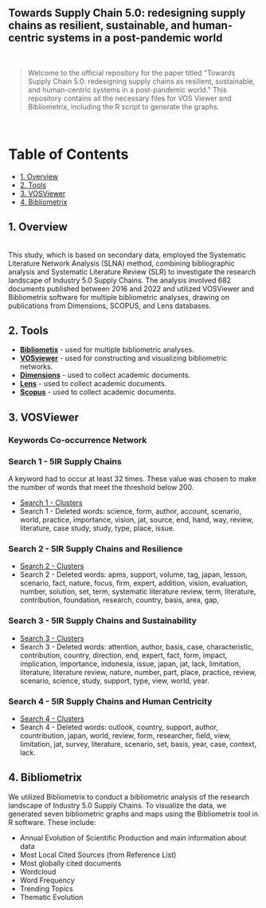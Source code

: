 
 
<h2>Towards Supply Chain 5.0: redesigning supply chains as resilient, sustainable, and human-centric systems in a post-pandemic world </h2>

 
 <br> 
 
 
>Welcome to the official repository for the paper titled "Towards Supply Chain 5.0: redesigning supply chains as resilient, sustainable, and human-centric systems in a post-pandemic world." This repository contains all the necessary files for VOS Viewer and Bibliometrix, including the R script to generate the graphs. 

 <br> 
 
<h1>Table of Contents</h1>
 
<!-- TOC -->
- [1. Overview](#1-overview)
- [2. Tools](#2-project-files)
- [3. VOSViewer](#3-vosviewer)
- [4. Bibliometrix](#4-bibliometrix) 
   
<!-- /TOC -->
 
## 1. Overview 
 <br> 
This study, which is based on secondary data, employed the Systematic Literature Network Analysis (SLNA) method, combining bibliographic analysis and Systematic Literature Review (SLR) to investigate the research landscape of Industry 5.0 Supply Chains. The analysis involved 682 documents published between 2016 and 2022 and utilized VOSViewer and Bibliometrix software for multiple bibliometric analyses, drawing on publications from Dimensions, SCOPUS, and Lens databases. 
<br>  

## 2. Tools 

* [**Bibliometix**](https://www.bibliometrix.org/home/) - used for multiple bibliometric analyses.
* [**VOSviewer**](https://www.vosviewer.com/) - used for constructing and visualizing bibliometric networks.
* [**Dimensions**](https://app.dimensions.ai) - used to collect academic documents. 
* [**Lens**](https://www.lens.org/) - used to collect academic documents. 
* [**Scopus**](https://www.scopus.com/) - used to collect academic documents. 

 
## 3. VOSViewer 

### Keywords Co-occurrence Network

### Search 1 - 5IR Supply Chains
  
A keyword had to occur at least 32 times. These value was chosen to make the number of words that meet the threshold below 200. 

* [Search 1 - Clusters](https://github.com/alicevillar/TowardsSupplyChain-5.0/blob/main/Useful%20docs/VosViewer-Clusters-keywords/VosViewer-Cluster-S1.pdf) 
* Search 1 - Deleted words: science, form, author, account, scenario, world, practice, importance, vision, jat, source, end, hand, way, review, literature, case study, study, type, place, issue. 

### Search 2 - 5IR Supply Chains and Resilience 

* [Search 2 - Clusters](https://github.com/alicevillar/TowardsSupplyChain-5.0/blob/main/Useful%20docs/VosViewer-Clusters-keywords/VosViewer-Cluster-S2.pdf) 
* Search 2 - Deleted words: apms, support, volume, tag, japan, lesson, scenario, fact, nature, focus, firm, expert, addition, vision, evaluation, number, solution, set, term, systematic literature review, term, literature, contribution, foundation, research, country, basis, area, gap, 


### Search 3 - 5IR Supply Chains and Sustainability 

* [Search 3 - Clusters](https://github.com/alicevillar/TowardsSupplyChain-5.0/blob/main/Useful%20docs/VosViewer-Clusters-keywords/VosViewer-Cluster-S3.pdf) 
* Search 3 - Deleted words: attention, author, basis, case, characteristic, contribution, country, direction, end, expert, fact, form, impact, implication, importance, indonesia, issue, japan, jat, lack, limitation, literature, literature review, nature, number, part, place, practice, review, scenario, science, study, support, type, view, world, year.

### Search 4 - 5IR Supply Chains and Human Centricity  

* [Search 4 - Clusters](https://github.com/alicevillar/TowardsSupplyChain-5.0/blob/main/Useful%20docs/VosViewer-Clusters-keywords/VosViewer-Cluster-S4.pdf) 
* Search 4 - Deleted words: outlook, country, support, author, countribution, japan, world, review, form, researcher, field, view, limitation, jat, survey, literature, scenario, set, basis, year, case, context, lack.

## 4. Bibliometrix 

We utilized Bibliometrix to conduct a bibliometric analysis of the research landscape of Industry 5.0 Supply Chains. To visualize the data, we generated seven bibliometric graphs and maps using the Bibliometrix tool in R software. These include:

* Annual Evolution of Scientific Production and main information about data 
* Most Local Cited Sources (from Reference List) 
* Most globally cited documents   
* Wordcloud 
* Word Frequency 
* Trending Topics 
* Thematic Evolution 


 
 
 
 

